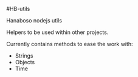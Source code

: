 #HB-utils

Hanaboso nodejs utils

Helpers to be used within other projects.

Currently contains methods to ease the work with:
 - Strings
 - Objects
 - Time